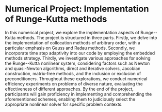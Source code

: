 # Numerical Project: Implementation of Runge-Kutta methods

In this numerical project, we explore the implementation aspects of Runge--Kutta methods. The project is structured in three parts. Firstly, we delve into the implementation of collocation methods of arbitrary order, with a particular emphasis on Gauss and Radau methods. Secondly, we incorporate time step adaptivity into our code by employing the embedded methods strategy. Thirdly, we investigate various approaches for solving the Runge--Kutta nonlinear system, considering factors such as Newton and quasi-Newton algorithms, direct and iterative solvers, Jacobian construction, matrix-free methods, and the inclusion or exclusion of preconditioners. Throughout these explorations, we conduct numerical efficiency experiments on problems of diverse nature, evaluating the effectiveness of different approaches. By the end of the project, participants will gain proficiency in implementing and comprehending the aforementioned schemes, enabling them to judiciously select the appropriate nonlinear solver for specific problem contexts.
